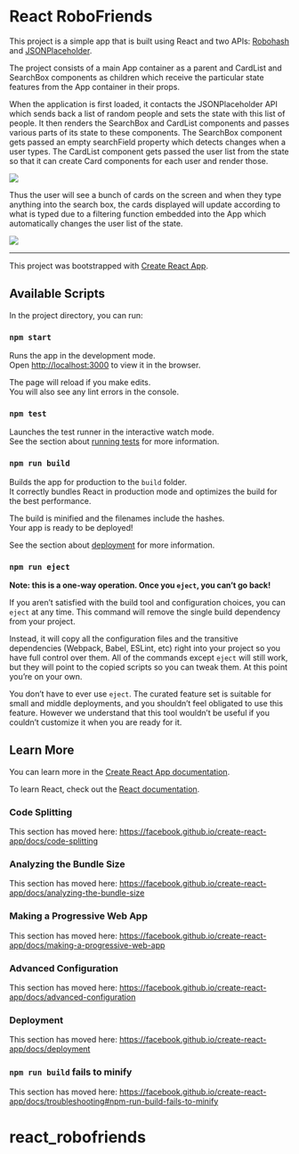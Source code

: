 # React RoboFriends

This project is a simple app that is built using React and two APIs: [Robohash](https://robohash.org/) and [JSONPlaceholder](https://jsonplaceholder.typicode.com/).

The project consists of a main App container as a parent and CardList and SearchBox components as children which receive the particular state features from the App container in their props. 

When the application is first loaded, it contacts the JSONPlaceholder API which sends back a list of random people and sets the state with this list of people. It then renders the SearchBox and CardList components and passes various parts of its state to these components. The SearchBox component gets passed an empty searchField property which detects changes when a user types. The CardList component gets passed the user list from the state so that it can create Card components for each user and render those. 

<img src="https://drive.google.com/uc?id=1uovvbl_-t-hSup4H89C8e1aZT4BM07PD" />

Thus the user will see a bunch of cards on the screen and when they type anything into the search box, the cards displayed will update according to what is typed due to a filtering function embedded into the App which automatically changes the user list of the state.

<img src="https://drive.google.com/uc?id=1gIOvCW-N4PwbDbgCmDQWxhsS5gc0Bsf2" />

---

This project was bootstrapped with [Create React App](https://github.com/facebook/create-react-app).

## Available Scripts

In the project directory, you can run:

### `npm start`

Runs the app in the development mode.<br>
Open [http://localhost:3000](http://localhost:3000) to view it in the browser.

The page will reload if you make edits.<br>
You will also see any lint errors in the console.

### `npm test`

Launches the test runner in the interactive watch mode.<br>
See the section about [running tests](https://facebook.github.io/create-react-app/docs/running-tests) for more information.

### `npm run build`

Builds the app for production to the `build` folder.<br>
It correctly bundles React in production mode and optimizes the build for the best performance.

The build is minified and the filenames include the hashes.<br>
Your app is ready to be deployed!

See the section about [deployment](https://facebook.github.io/create-react-app/docs/deployment) for more information.

### `npm run eject`

**Note: this is a one-way operation. Once you `eject`, you can’t go back!**

If you aren’t satisfied with the build tool and configuration choices, you can `eject` at any time. This command will remove the single build dependency from your project.

Instead, it will copy all the configuration files and the transitive dependencies (Webpack, Babel, ESLint, etc) right into your project so you have full control over them. All of the commands except `eject` will still work, but they will point to the copied scripts so you can tweak them. At this point you’re on your own.

You don’t have to ever use `eject`. The curated feature set is suitable for small and middle deployments, and you shouldn’t feel obligated to use this feature. However we understand that this tool wouldn’t be useful if you couldn’t customize it when you are ready for it.

## Learn More

You can learn more in the [Create React App documentation](https://facebook.github.io/create-react-app/docs/getting-started).

To learn React, check out the [React documentation](https://reactjs.org/).

### Code Splitting

This section has moved here: https://facebook.github.io/create-react-app/docs/code-splitting

### Analyzing the Bundle Size

This section has moved here: https://facebook.github.io/create-react-app/docs/analyzing-the-bundle-size

### Making a Progressive Web App

This section has moved here: https://facebook.github.io/create-react-app/docs/making-a-progressive-web-app

### Advanced Configuration

This section has moved here: https://facebook.github.io/create-react-app/docs/advanced-configuration

### Deployment

This section has moved here: https://facebook.github.io/create-react-app/docs/deployment

### `npm run build` fails to minify

This section has moved here: https://facebook.github.io/create-react-app/docs/troubleshooting#npm-run-build-fails-to-minify
# react_robofriends
